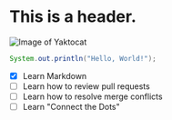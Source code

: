 # This is a header.
![Image of Yaktocat](https://octodex.github.com/images/yaktocat.png)
``` java
System.out.println("Hello, World!");
```
- [x] Learn Markdown
- [ ] Learn how to review pull requests
- [ ] Learn how to resolve merge conflicts
- [ ] Learn "Connect the Dots"
